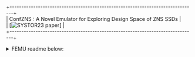 +-------------------------------------------------------------------------------+<br>
| ConfZNS : A Novel Emulator for Exploring Design Space of ZNS SSDs             |<br>
| [![SYSTOR23 paper](https://doi.org/https://doi.org/10.1145/3579370.3594772)]  |<br>
+-------------------------------------------------------------------------------+<br>


<details>
<summary>FEMU readme below:</summary>
<div markdown="1">       

[![FEMU Version](https://img.shields.io/badge/FEMU-v7.0-brightgreen)](https://img.shields.io/badge/FEMU-v7.0-brightgreen)
[![Build Status](https://travis-ci.com/ucare-uchicago/FEMU.svg?branch=master)](https://travis-ci.com/ucare-uchicago/FEMU)
[![License: GPL v2](https://img.shields.io/badge/License-GPL%20v2-blue.svg)](https://www.gnu.org/licenses/old-licenses/gpl-2.0.en.html)
[![Platform](https://img.shields.io/badge/Platform-x86--64-brightgreen)](https://shields.io/)

```
  ______ ______ __  __ _    _ 
 |  ____|  ____|  \/  | |  | |
 | |__  | |__  | \  / | |  | |
 |  __| |  __| | |\/| | |  | |
 | |    | |____| |  | | |__| |
 |_|    |______|_|  |_|\____/  -- A QEMU-based and DRAM-backed NVMe SSD Emulator

```
                              
Contact Information
--------------------

**Maintainer**: [Huaicheng Li](https://huaicheng.github.io), Email: ``hcli AT cmu dot edu``

Feel free to contact Huaicheng for any suggestions/feedback, bug
reports, or general discussions.

Please consider citing our FEMU paper at FAST 2018 if you use FEMU. The bib
entry is

```
@InProceedings{Li+18-FEMU, 
Author = {Huaicheng Li and Mingzhe Hao and Michael Hao Tong 
and Swaminathan Sundararaman and Matias Bj{\o}rling and Haryadi S. Gunawi},
Title = "The CASE of FEMU: Cheap, Accurate, Scalable and Extensible Flash Emulator",
Booktitle =  {Proceedings of 16th USENIX Conference on File and Storage Technologies (FAST)},
Address = {Oakland, CA},
Month =  {February},
Year =  {2018}
}
```


Research Papers using FEMU
--------------------------

**Please Check the growing list of research papers using FEMU [here](https://github.com/ucare-uchicago/FEMU/wiki/Research-Papers-using-FEMU), including papers at ASPLOS, OSDI, SOSP and FAST, etc.**



Project Description (What is FEMU?)
-----------------------------------


                            +--------------------+
                            |    VM / Guest OS   |
                            |                    |
                            |                    |
                            |  NVMe Block Device |
                            +--------^^----------+
                                     ||
                                  PCIe/NVMe
                                     ||
      +------------------------------vv----------------------------+
      |  +---------+ +---------+ +---------+ +---------+ +------+  |
      |  | Blackbox| |  OCSSD  | | ZNS-SSD | |  NoSSD  | | ...  |  |
      |  +---------+ +---------+ +---------+ +---------+ +------+  |
      |                    FEMU NVMe SSD Controller                |
      +------------------------------------------------------------+


Briefly speaking, FEMU is a **fast**, **accurate**, **scalable**, and
**extensible** NVMe SSD Emulator. Based upon QEMU/KVM, FEMU is exposed to Guest
OS (Linux) as an NVMe block device (e.g. /dev/nvme0nX). It supports emulating different types of SSDs:

- ``Whitebox mode`` (``OCSSD``) (a.k.a. Software-Defined Flash (SDF), or
  OpenChannel-SSD) with host side FTL (e.g. LightNVM or SPDK FTL), both
  OpenChannel Spec 1.2 and 2.0 are supported.

- ``Blackbox mode`` (``BBSSD``) with FTL managed by the device (like most of
  current commercial SSDs). A page-level mapping based FTL is included.

- ``ZNS mode`` (``ZNSSD``), exposing NVMe Zone interface for the host to
  directly read/write/append to the device following certain rules.

- ``NoSSD mode``, emulating a as-fast-as-possible NVMe device with sub-10
  microsecond latency. This is to emualte SCM-class block devices such as
  Optane or Z-NAND SSDs.


FEMU design aims to achieve the benefits of both SSD Hardware platforms (e.g.
CNEX OpenChannel SSD, OpenSSD, etc.) and SSD simulators (e.g. DiskSim+SSD,
FlashSim, SSDSim, etc.). Like hardware platforms, FEMU can support running full
system stack (Applications + OS + NVMe interface) on top, thus enabling
Software-Defined Flash (SDF) alike research with modifications at application,
OS, interface or SSD controller architecture level. Like SSD simulators, FEMU
can also support internal-SSD/FTL related research. Users can feel free to
experiment with new FTL algorithms or SSD performance models to explore new SSD
architecture innovations as well as benchmark the new arch changes with real
applications, instead of using decade-old disk trace files.


Installation
------------

1. Make sure you have installed necessary libraries for building QEMU. The
   dependencies can be installed by following instructions below:

```bash
  git clone https://github.com/ucare-uchicago/femu.git
  cd femu
  mkdir build-femu
  # Switch to the FEMU building directory
  cd build-femu
  # Copy femu script
  cp ../femu-scripts/femu-copy-scripts.sh .
  ./femu-copy-scripts.sh .
  # only Debian/Ubuntu based distributions supported
  sudo ./pkgdep.sh
```

2. Compile & Install FEMU:

```bash
  ./femu-compile.sh
```
  FEMU binary will appear as ``x86_64-softmmu/qemu-system-x86_64``

  **Tested host environment** (For successful FEMU compilation):
  
  | Linux Distribution   | Kernel | Gcc   | Ninja  | Python |
  | :---                 | :---:  | ---   | ---    | ---    |
  | Gentoo               | 5.10   | 9.3.0 | 1.10.1 | 3.7.9  |
  | Ubuntu 16.04.5       | 4.15.0 | 5.4.0 | 1.8.2  | 3.6.0  |
  | Ubuntu 20.04.1       | 5.4.0  | 9.3.0 | 1.10.0 | 3.8.2  | 

  **Tested VM environment** (Whether a certain FEMU mode works under a certain
  guest kernel version): 

  | Mode \ Guest Kernel       | 4.16    | 4.20    | 5.4     | 5.10    |
  | :---                      | :---:   | --      | --      | --      |
  | NoSSD                     | &check; | &check; | &check; | &check; |
  | Black-box SSD             | &check; | &check; | &check; | &check; |
  | OpenChannel-SSD v1.2      | &check; | &check; | &check; | &check; |
  | OpenChannel-SSD v2.0      | &cross; | &check; | &check; | &check; |
  | Zoned-Namespace (ZNS) SSD | &cross; | &cross; | &cross; | &check; |


3. Prepare the VM image (For performance reasons, we suggest to use a server
   version guest OS [e.g. Ubuntu Server 20.04, 18.04, 16.04])

  You can either build your own VM image, or use the VM image provided by us

  **Option 1**: This is the **recommended** way to get FEMU running quickly -
  Use our VM image file. You can download it from our
  [FEMU-VM-image-site](https://forms.gle/nEZaEe2fkj5B1bxt9). After you fill in
  the form, VM image downloading instructions will be sent to your email address
  shortly.

  **Option 2**: Build your own VM image by following instructions:
  After the guest OS is installed, make following changes to redirect VM output
  to the console, instead of using a separate GUI window. (**Desktop version
  guest OS is not tested**)

> Note: Please ask for help from Google if any of the steps doesn't work. In general, it
> gives you a basic idea to build your own VM image and make it run in text console.

```
    # Download a Ubuntu server ISO file
    $ mkdir -p ~/images/
    $ cd ~/images
    $ wget http://releases.ubuntu.com/20.04/ubuntu-20.04.3-live-server-amd64.iso
    $ sudo apt-get install qemu-system-x86
    # Create a QCOW2 disk image
    $ qemu-img create -f qcow2 femu.qcow2 80G

    # install guest OS to femu.qcow2 (You need a GUI environment to prepare the VM image)
    $ qemu-system-x86_64 -cdrom ubuntu-20.04.3-live-server-amd64.iso -hda femu.qcow2 -boot d -net nic -net user -m 8192 -localtime -smp 8 -cpu host -enable-kvm

```

  - After guest OS is installed, boot it with

```
    $ qemu-system-x86_64 -hda femu.qcow2 -net nic -net user -m 8192 -localtime -smp 8 -cpu host -enable-kvm
```

If the OS is installed into ``femu.qcow2``, you should be able to enter the
guest OS. Inside the VM, edit ``/etc/default/grub``, make sure the following
options are set.


```
GRUB_CMDLINE_LINUX="ip=dhcp console=ttyS0,115200 console=tty console=ttyS0"
GRUB_TERMINAL=serial
GRUB_SERIAL_COMMAND="serial --unit=0 --speed=115200 --word=8 --parity=no --stop=1"
```

Still in the VM, update the grub
   
```
$ sudo update-grub
$ sudo shutdown -h now
```
  
  Now you're ready to `Run FEMU`. If you stick to a Desktop version guest OS,
  please remove "-nographics" command option from the running script before
  running FEMU.

 
 4. Login to FEMU VM

  - If you correctly setup the aforementioned configurations, you should be
    able to see **text-based** VM login in the same terminal where you issue
    the running scripts.
  - Or, more conveniently, FEMU running script has mapped host port `8080` to
    guest VM port `22`, thus, after you install and run `openssh-server` inside
    the VM, you can also ssh into the VM via below command line. (Please run it
    from your host machine)
  
  ```
  $ ssh -p8080 $user@localhost
  ```

Run FEMU
--------


### 0. Minimum Requirement

- Run FEMU on a physical machine, not inside a VM (if the VM has nested
  virtualization enabled, you can also give it a try, but FEMU performance will
  suffer, this is **not** recommended.)

- At least 8 cores and 12GB DRAM in the physical machine to enable seamless run
  of the following default FEMU scripts emulating a 4GB SSD in a VM with 4
  vCPUs and 4GB DRAM.

- If you intend to emulate a larger VM (more vCPUs and DRAM) and an SSD with
  larger capacity, make sure refer to the resource provisioning tips
  [here](https://github.com/ucare-uchicago/FEMU/wiki/Before-running-FEMU).

### 1. Run FEMU as blackbox SSDs (``Device-managed FTL`` or ``BBSSD`` mode) ###

**TODO:** currently blackbox SSD parameters are hard-coded in
`hw/block/femu/ftl/ftl.c`, please change them accordingly and re-compile FEMU.

Boot the VM using the following
script:

```Bash
./run-blackbox.sh
```

### 2. Run FEMU as whitebox SSDs (ak.a. ``OpenChannel-SSD`` or ``OCSSD`` mode) ###

Both OCSSD [Specification
1.2](http://lightnvm.io/docs/Open-ChannelSSDInterfaceSpecification12-final.pdf)
and [Specification 2.0](http://lightnvm.io/docs/OCSSD-2_0-20180129.pdf) are
supported, to run FEMU OCSSD mode:

```Bash
./run-whitebox.sh
```

By default, FEMU will run OCSSD in 2.0 mode. To run OCSSD in 1.2, make sure
``OCVER=1`` is set in the ``run-whitebox.sh``



Inside the VM, you can play with LightNVM.


### 3. Run FEMU without SSD logic emulation (``NoSSD`` mode) ###

```Bash
./run-nossd.sh
```

In this ``nossd`` mode, no SSD emulation logic (either blackbox or whitebox
emulation) will be executed.  Base NVMe specification is supported, and FEMU in
this case handles IOs as fast as possible. It can be used for basic performance
benchmarking, as well as fast storage-class memory (SCM, or Intel Optane SSD)
emulation. 

### 4. Run FEMU as NVMe ZNS (Zoned-Namespace) SSDs (``ZNSSD`` mode) ###

**Notes:** Currently only basic ZNS interface is supported and it can be used
for development purposes. More features like proper latency emulation,
controller-level zone mappings to flash chips are work-in-progress.

```Bash
./run-zns.sh
```

### Contributing ###

Github [``issue``](https://github.com/ucare-uchicago/FEMU/issues) and [``pull
request``](https://github.com/ucare-uchicago/FEMU/pulls) are preferred. Do let
us know if you have any thoughts!

### Acknowledgement ###

FEMU is inspired by many prior SSD simulators/emulators (SSDSim, FlashSim,
VSSIM) as well as hardware development platforms (OpenSSD, DFC), but FEMU has
gone far beyond what prior platforms can achieve in terms of ``performance``,
``extensibility``, and ``usability``.

FEMU's NVMe controller logic is based on QEMU/NVMe, LightNVM/QEMU and ZNS/QEMU.


### For more detail, please checkout the [Wiki](https://github.com/ucare-uchicago/femu/wiki)!

</div>
</details>
